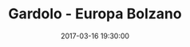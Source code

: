 ---
title: Gardolo - Europa Bolzano
date: 2017-03-16 19:30:00
squadra-a: Bc Gardolo
punteggio-a: 60
squadra-b: Europa Bolzano
punteggio-b: 54
partite/squadra: serie-d-16-17
luogo: Centro Sportivo Trento Nord
categoria: serie d
---